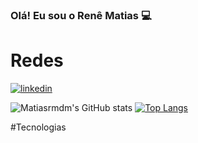 ### Olá! Eu sou o Renê Matias 💻

# Redes
[![linkedin](https://img.shields.io/badge/LinkedIn-0077B5?style=for-the-badge&logo=linkedin&logoColor=white)](https://www.linkedin.com/in/ren%C3%AA-matias-931689249/)

![Matiasrmdm's GitHub stats](https://github-readme-stats.vercel.app/api?username=Matiasrmdm&show_icons=true&theme=dark)
[![Top Langs](https://github-readme-stats.vercel.app/api/top-langs/?username=Matiasrmdm&layout=pie)](https://github.com/Matiasrmdm/github-readme-stats)

#Tecnologias
